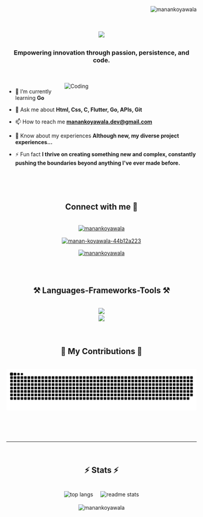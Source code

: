 <p align="right"> <img src="https://komarev.com/ghpvc/?username=manankoyawala&label=Profile%20views&color=0e75b6&style=flat" alt="manankoyawala" /> </p>

<!-- ![logo](https://github.com/mananKoyawala/mananKoyawala/blob/main/banner.jpg) -->

<h1 align="center">
    <img src="https://readme-typing-svg.herokuapp.com/?font=Righteous&size=35&center=true&vCenter=true&width=500&height=70&duration=4000&lines=Hi+There!+👋;+I'm+Manan+Koyawala!;" />
</h1>

</h1>
<h3 align="center">Empowering innovation through passion, persistence, and code.</h3>

<br/>
<br/>

<img align="right" alt="Coding" width="350" src="https://media.tenor.com/rePDfDWO3XoAAAAd/hacking.gif">
<!-- <img align="right" alt="coding" width="400" src="https://analyticsindiamag.com/wp-content/uploads/2018/12/developer-dribbble.gif"> -->

<!-- <p align="left"> <a href="https://github.com/ryo-ma/github-profile-trophy"><img src="https://github-profile-trophy.vercel.app/?username=manankoyawala" alt="manankoyawala" /></a> </p>

<p align="left"> <a href="https://twitter.com/manankoyawala" target="blank"><img src="https://img.shields.io/twitter/follow/manankoyawala?logo=twitter&style=for-the-badge" alt="manankoyawala" /></a> </p> -->

- 🌱 I’m currently learning **Go**

<!-- - 👨‍💻 I’m currently working on **Hotel Book Backend using Go (MakeMy Trip Clone)** -->

- 💬 Ask me about **Html, Css, C, Flutter, Go, APIs, Git**

- 📫 How to reach me **manankoyawala.dev@gmail.com**

- 📄 Know about my experiences **Although new, my diverse project experiences...**

- ⚡ Fun fact **I thrive on creating something new and complex, constantly pushing the boundaries beyond anything I've ever made before.**

<br>
<br>
<br>

<h2 align="center">Connect with me 🤝</h2>
<br/>

<div align="center">
<a href="https://twitter.com/manankoyawala" target="blank"><img align="center" src="https://raw.githubusercontent.com/rahuldkjain/github-profile-readme-generator/master/src/images/icons/Social/twitter.svg" alt="manankoyawala" height="30" width="40" /></a>

<a href="https://linkedin.com/in/manan-koyawala-44b12a223" target="blank"><img align="center" src="https://raw.githubusercontent.com/rahuldkjain/github-profile-readme-generator/master/src/images/icons/Social/linked-in-alt.svg" alt="manan-koyawala-44b12a223" height="30" width="40" /></a>

<a href="https://www.leetcode.com/manankoyawala" target="blank"><img align="center" src="https://raw.githubusercontent.com/rahuldkjain/github-profile-readme-generator/master/src/images/icons/Social/leet-code.svg" alt="manankoyawala" height="30" width="40" /></a>

</div>

<br><br>

<h2 align="center">⚒️ Languages-Frameworks-Tools ⚒️</h2>

<br/>

<div align="center">
<a href="https://skillicons.dev">
<img src="https://skillicons.dev/icons?i=c,java,html,css,flutter,go" /><br>
<img src="https://skillicons.dev/icons?i=mysql,mongodb,firebase,vscode,git,github" />
</a>
</div>

<br>
<br>
<div align="center">
  <h2>🐍 My Contributions 🐍</h2>
  <br>
  <img alt="snake eating my contributions" src="https://raw.githubusercontent.com/mananKoyawala/mananKoyawala/output/github-contribution-grid-snake.svg" />
</div>
  
  <br/><br/><br/>
<hr/>
<br>

<!-- <p><img align="left" src="https://github-readme-stats.vercel.app/api/top-langs?username=manankoyawala&show_icons=true&locale=en&layout=compact" alt="manankoyawala" /></p>

<p>&nbsp;<img align="center" src="https://github-readme-stats.vercel.app/api?username=manankoyawala&show_icons=true&locale=en" alt="manankoyawala" /></p> -->

<h2 align="center">⚡ Stats ⚡</h2>

<br>

<div align=center>
  <img width=325 src="https://github-readme-stats.vercel.app/api/top-langs/?username=mananKoyawala&hide=HTML&langs_count=8&layout=compact&theme=react&border_radius=10&size_weight=0.5&count_weight=0.5&  exclude_repo=github-readme-stats" alt="top langs" />
  &nbsp;
  &nbsp;
  <img width=390 src="https://github-readme-stats.vercel.app/api?username=mananKoyawala&show_icons=true&theme=react&rank_icon=github&border_radius=10" alt="readme stats" /> 
  <!-- &count_private=true -->
</div>

<br/>

<div align="center"><img align="center" src="https://github-readme-streak-stats.herokuapp.com/?user=manankoyawala&&hide=HTML&langs_count=8&layout=compact&theme=react&border_radius=10&size_weight=0.5&count_weight=0.5&exclude_repo=github-readme-stats" alt="manankoyawala" /></div>

<br/>
